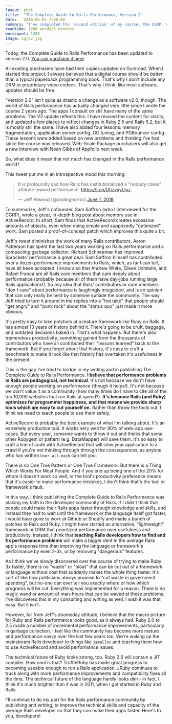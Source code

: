 ```yaml
---
layout: post
title:  "The Complete Guide to Rails Performance, Version 2"
date:   2018-06-01 7:00:00
summary: "I've completed the 'second edition' of my course, the CGRP. What's changed since I released the course two years ago? Where do I see Rails going in the future?"
readtime: 1288 words/5 minutes
wordcount: 1288
image: cgrp2.jpg
---
```


Today, the Complete Guide to Rails Performance has been updated to version 2.0. [You can purchase it here](https://www.railsspeed.com).

All existing purchasers have had their copies updated on Gumroad. When I started this project, I always believed that a digital course should be *better* than a typical paperback programming book. That's why I don't include any DRM or proprietary video codecs. That's why I think, like most software, updates should be free.

"Version 2.0" isn't quite as drastic a change as a software v2.0, though. The world of Rails performance has actually changed very little since I wrote the course 2 years ago. The apps I consult on still have many of the same problems. The V2 update reflects this: I have revised the content for clarity, and updated a few places to reflect changes in Ruby 2.5 and Rails 5.2, but it is mostly still the same. I have also added four lessons: memory fragmentation, application server config, GC tuning, and PGBouncer config. These lessons were added based on new problems and thinking I've had since the course was released. Web-Scale Package purchasers will also get a new interview with Noah Gibbs of Appfolio next week.

So, what does it mean that not much has changed in the Rails performance world?

This tweet put me in an introspective mood this morning:

<blockquote class="twitter-tweet" data-lang="en"><p lang="en" dir="ltr">It is profoundly sad how Rails has institutionalized a &quot;nobody cares&quot; attitude toward performance. <a href="https://t.co/UhzvxyLjuz">https://t.co/UhzvxyLjuz</a></p>&mdash; Jeff Atwood (@codinghorror) <a href="https://twitter.com/codinghorror/status/1002448764630470656?ref_src=twsrc%5Etfw">June 1, 2018</a></blockquote>
<script async src="https://platform.twitter.com/widgets.js" charset="utf-8"></script>

To summarize, Jeff's cofounder, Sam Saffron (who I interviewed for the CGRP), wrote a great, in-depth blog post about memory use in ActiveRecord. In short, Sam finds that ActiveRecord creates excessive amounts of objects, even when doing simple and supposedly "optimized" work. Sam posted a proof-of-concept patch which improves this quite a bit.

Jeff's tweet diminishes the work of many Rails contributors. Aaron Patterson has spent the last two years working on Rails performance and a compacting garbage collector. Richard Schneeman has improved Sprockets' performance a great deal. Sam Saffron himself has contributed over a dozen performance improvements to Rails, which, as far I can tell, have all been accepted. I know also that Andrew White, Eileen Uchitelle, and Rafael Franca are all Rails core members that care deeply about performance (probably because all of them have day-jobs running large Rails applications!). So any idea that Rails' contributors or core members "don't care" about performance is laughingly misguided, and is an opinion that can only really be held by someone outside the community. The way Jeff tried to turn it around in the replies into a "hot take" that people should "get angry" and "punk rock" about the "status quo" just made it more obvious.

It's pretty easy to take potshots at a mature framework like Ruby on Rails. It has almost 13 years of history behind it. There's going to be cruft, baggage, and outdated decisions baked in. That's what happens. But there's also tremendous productivity, something gained from the thousands of contributors who have all contributed their "lessons learned" back to the framework. But if you forget about that history, it's easy to craft a benchmark to make it look like that history has overtaken it's usefulness in the present.

This is the gap I've tried to bridge in my writing and in publishing The Complete Guide to Rails Performance. **I believe that performance problems in Rails are pedagogical, not technical**. It's not because we don't have enough people working on performance (though it helps!). It's not because we don't value it as a community (how many times do I have to cite all of the top 10,000 websites that run Rails at speed?). **It's because Rails (and Ruby) optimizes for programmer happiness, and that means we provide sharp tools which are easy to cut yourself on.** Rather than throw the tools out, I think we need to teach people to use them safely.

ActiveRecord is probably the best example of what I'm talking about. It's an extremely productive tool. It works very well for 80% of web-app use-cases. But every year, someone wants to throw it out and thinks that some other Rubygem or pattern (e.g. DataMapper) will save them. It's so easy to craft a line of code with ActiveRecord that will slow your application to a crawl if you're not thinking through through the consequences, as anyone who has written `User.all.each` can tell you.

There is no One True Pattern or One True Framework. But there is a Thing Which Works For Most People. And if you end up being one of the 20% for whom it doesn't work so well, or the tool's productivity preference means that it's easier to make performance mistakes, I don't think that's the tool or framework's fault.

In this way, I think publishing the Complete Guide to Rails Performance was placing my faith in the developer community of Rails. If I didn't think that people could make their Rails apps faster through knowledge and skills, and instead they had to wait until the framework or the language itself got faster, I would have gone to work at Github or Shopify and made a bunch of patches to Rails and Ruby. I might have started an alternative, "lightweight" framework or ORM that prioritized performance over usefulness and productivity. Instead, I think that **teaching Rails developers how to find and fix performance problems** will make a bigger dent in the average Rails app's response time than improving the language or framework's performance by even 2-3x, or by removing "dangerous" features.

As I think we've slowly discovered over the course of trying to make Ruby 3x faster, there is no "waste" or "bloat" that can be cut out of a framework or language without cost that suddenly makes the whole thing faster. It's sort of like how politicians always promise to "cut waste in government spending", but no-one can ever tell you exactly where or how which programs will be cut. Everything was implemented for a reason. There is no magic wand or amount of man-hours that can be waved at these problems. I've discovered this in my consulting and writing as well. I wish it was that easy. But it isn't.

However, far from Jeff's doomsday attitude, I believe that the macro picture for Ruby and Rails performance looks good, as it always had. Ruby 2.0 to 2.5 made a number of incremental performance improvements, particularly in garbage collection. I feel like the community has become more mature and performance-savvy over the last few years too. We're waking up the mainstream Rails developer to things like `jemalloc` and teaching them how to use ActiveRecord and avoid performance issues.

The technical future of Ruby looks strong, too. Ruby 2.6 will contain a JIT compiler. How cool is that? TruffleRuby has made great progress to becoming useable enough to run a Rails application. JRuby continues to truck along with more performance improvements and compatibility fixes all the time. The technical future of the language hardly looks dim - in fact, I think it's much brighter than it was in 2011, when I got started in Ruby and Rails.

I'll continue to do my part for the Rails performance community by publishing and writing, to improve the technical skills and capacity of the average Rails developer so that they can make their apps faster. Here's to you, developers!
